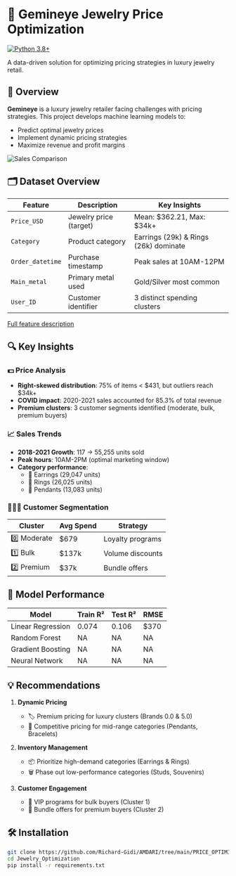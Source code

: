 # 💎 Gemineye Jewelry Price Optimization

[![Python 3.8+](https://img.shields.io/badge/Python-3.8%2B-blue.svg)](https://www.python.org/)

A data-driven solution for optimizing pricing strategies in luxury jewelry retail.

## 📖 Overview
**Gemineye** is a luxury jewelry retailer facing challenges with pricing strategies. This project develops machine learning models to:
- Predict optimal jewelry prices
- Implement dynamic pricing strategies
- Maximize revenue and profit margins

![Sales Comparison](https://via.placeholder.com/600x300?text=Sales+Trend+Visualization)

## 🗂️ Dataset Overview
| Feature | Description | Key Insights |
|---------|-------------|--------------|
| `Price_USD` | Jewelry price (target) | Mean: $362.21, Max: $34k+ |
| `Category` | Product category | Earrings (29k) & Rings (26k) dominate |
| `Order_datetime` | Purchase timestamp | Peak sales at 10AM-12PM |
| `Main_metal` | Primary metal used | Gold/Silver most common |
| `User_ID` | Customer identifier | 3 distinct spending clusters |

[Full feature description](#dataset-details)

## 🔍 Key Insights

### 💵 Price Analysis
- **Right-skewed distribution**: 75% of items < $431, but outliers reach $34k+
- **COVID impact**: 2020-2021 sales accounted for 85.3% of total revenue
- **Premium clusters**: 3 customer segments identified (moderate, bulk, premium buyers)

### 📈 Sales Trends
- **2018-2021 Growth**: 117 → 55,255 units sold
- **Peak hours**: 10AM-2PM (optimal marketing window)
- **Category performance**: 
  - 🥇 Earrings (29,047 units)
  - 🥈 Rings (26,025 units)
  - 🥉 Pendants (13,083 units)

### 🧑🤝🧑 Customer Segmentation
| Cluster | Avg Spend | Strategy |
|---------|-----------|----------|
| 0️⃣ Moderate | $679 | Loyalty programs |
| 1️⃣ Bulk | $137k | Volume discounts |
| 2️⃣ Premium | $37k | Bundle offers |

## 🧠 Model Performance
| Model | Train R² | Test R² | RMSE |
|-------|----------|---------|------|
| Linear Regression | 0.074 | 0.106 | $370 |
| Random Forest | NA | NA | NA |
| Gradient Boosting | NA | NA| NA |
| Neural Network |NA | NA | NA |

## 💡 Recommendations
1. **Dynamic Pricing**
   - 🏷️ Premium pricing for luxury clusters (Brands 0.0 & 5.0)
   - 🎯 Competitive pricing for mid-range categories (Pendants, Bracelets)

2. **Inventory Management**
   - 📦 Prioritize high-demand categories (Earrings & Rings)
   - 🗑️ Phase out low-performance categories (Studs, Souvenirs)

3. **Customer Engagement**
   - 💎 VIP programs for bulk buyers (Cluster 1)
   - 🎁 Bundle offers for premium buyers (Cluster 2)

## 🛠️ Installation
```bash
git clone https://github.com/Richard-Gidi/AMDARI/tree/main/PRICE_OPTIMIZATION
cd Jewelry_Optimization
pip install -r requirements.txt
